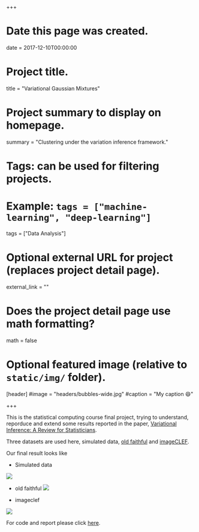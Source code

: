+++
# Date this page was created.
date = 2017-12-10T00:00:00

# Project title.
title = "Variational Gaussian Mixtures"

# Project summary to display on homepage.
summary = "Clustering under the variation inference framework."


# Tags: can be used for filtering projects.
# Example: `tags = ["machine-learning", "deep-learning"]`
tags = ["Data Analysis"]

# Optional external URL for project (replaces project detail page).
external_link = ""

# Does the project detail page use math formatting?
math = false

# Optional featured image (relative to `static/img/` folder).
[header]
#image = "headers/bubbles-wide.jpg"
#caption = "My caption :smile:"

+++

This is the statistical computing course final project, trying to understand, reporduce and extend some results reported in the paper, [Variational Inference: A Review for Statisticians](https://arxiv.org/pdf/1601.00670.pdf).

Three datasets are used here, simulated data, [old faithful](https://www.stat.cmu.edu/~larry/all-of-statistics/=data/faithful.dat) and [imageCLEF](https://www.imageclef.org).

Our final result looks like 

* Simulated data

![](/img/project-pics/simulation.gif)

* old faithful
![](/img/project-pics/old_faithful.gif)

* imageclef

![](/img/project-pics/imageclef.jpg)

For code and report please click [here](https://github.com/Rothdyt/Projects/tree/master/Show-and-tell).


